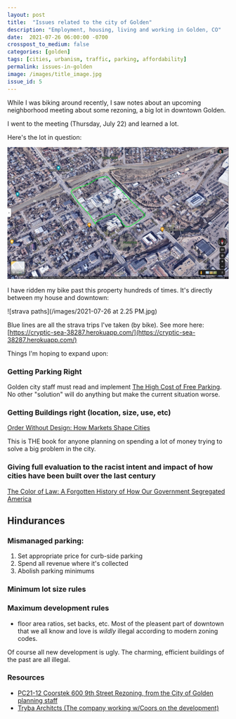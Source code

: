 ```yaml
---
layout: post
title:  "Issues related to the city of Golden"
description: "Employment, housing, living and working in Golden, CO"
date:  2021-07-26 06:00:00 -0700
crosspost_to_medium: false
categories: [golden]
tags: [cities, urbanism, traffic, parking, affordability]
permalink: issues-in-golden
image: /images/title_image.jpg
issue_id: 5 
---
```


While I was biking around recently, I saw notes about an upcoming neighborhood meeting about some rezoning, a big lot in downtown Golden.

I went to the meeting (Thursday, July 22) and learned a lot.

Here's the lot in question:

![picture of Coors property](./images/2021-07-26-at-2.17-PM.jpg)

I have ridden my bike past this property hundreds of times. It's directly between my house and downtown:

![strava paths](/images/2021-07-26 at 2.25 PM.jpg)

Blue lines are all the strava trips I've taken (by bike). See more here: [https://cryptic-sea-38287.herokuapp.com/](https://cryptic-sea-38287.herokuapp.com/)

Things I'm hoping to expand upon:

### Getting Parking Right

Golden city staff must read and implement [The High Cost of Free Parking](https://www.amazon.com/High-Cost-Parking-Updated-Edition/dp/193236496X/ref=as_li_ss_tl?ie=UTF8&qid=1332084228&sr=8-1&linkCode=ll1&tag=markeurban-20&linkId=65aeac5942c99b794876bb2d2dc32bb0). No other "solution" will do anything but make the current situation worse. 

### Getting Buildings right (location, size, use, etc)

[Order Without Design: How Markets Shape Cities](https://www.goodreads.com/book/show/39644188-order-without-design)

This is THE book for anyone planning on spending a lot of money trying to solve a big problem in the city.

### Giving full evaluation to the racist intent and impact of how cities have been built over the last century

[The Color of Law: A Forgotten History of How Our Government Segregated America](https://www.goodreads.com/book/show/32191706-the-color-of-law)



## Hindurances

### Mismanaged parking:

1. Set appropriate price for curb-side parking
2. Spend all revenue where it's collected
3. Abolish parking minimums

### Minimum lot size rules

### Maximum development rules 

- floor area ratios, set backs, etc. Most of the pleasent part of downtown that we all know and love is _wildly_ illegal according to modern zoning codes. 

Of course all new development is ugly. The charming, efficient buildings of the past are all illegal.



### Resources

- [PC21-12 Coorstek 600 9th Street Rezoning, from the City of Golden planning staff](https://www.guidinggolden.com/planning-projects/news_feed/600-9th-street-rezoning)
- [Tryba Architcts (The company working w/Coors on the development)](https://www.trybaarchitects.com/people/john-mcintyre)